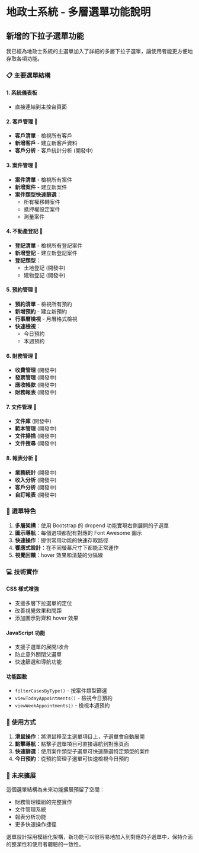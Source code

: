 # 地政士系統 - 多層選單功能說明

## 新增的下拉子選單功能

我已經為地政士系統的主選單加入了詳細的多層下拉子選單，讓使用者能更方便地存取各項功能。

### 📋 主要選單結構

#### 1. 系統儀表板
- 直接連結到主控台頁面

#### 2. 客戶管理 📁
- **客戶清單** - 檢視所有客戶
- **新增客戶** - 建立新客戶資料  
- **客戶分析** - 客戶統計分析 (開發中)

#### 3. 案件管理 📁
- **案件清單** - 檢視所有案件
- **新增案件** - 建立新案件
- **案件類型快速篩選**：
  - 所有權移轉案件
  - 抵押權設定案件  
  - 測量案件

#### 4. 不動產登記 📁
- **登記清單** - 檢視所有登記案件
- **新增登記** - 建立新登記案件
- **登記類型**：
  - 土地登記 (開發中)
  - 建物登記 (開發中)

#### 5. 預約管理 📁
- **預約清單** - 檢視所有預約
- **新增預約** - 建立新預約
- **行事曆檢視** - 月曆格式檢視
- **快速檢視**：
  - 今日預約
  - 本週預約

#### 6. 財務管理 📁
- **收費管理** (開發中)
- **發票管理** (開發中)
- **應收帳款** (開發中)
- **財務報表** (開發中)

#### 7. 文件管理 📁
- **文件庫** (開發中)
- **範本管理** (開發中)
- **文件掃描** (開發中)
- **文件搜尋** (開發中)

#### 8. 報表分析 📁
- **業務統計** (開發中)
- **收入分析** (開發中)
- **客戶分析** (開發中)
- **自訂報表** (開發中)

### 🎨 選單特色

1. **多層架構**：使用 Bootstrap 的 dropend 功能實現右側展開的子選單
2. **圖示導航**：每個選項都配有對應的 Font Awesome 圖示
3. **快速操作**：提供常用功能的快速存取路徑
4. **響應式設計**：在不同螢幕尺寸下都能正常運作
5. **視覺回饋**：hover 效果和清楚的分隔線

### 💻 技術實作

#### CSS 樣式增強
- 支援多層下拉選單的定位
- 改善視覺效果和間距
- 添加圖示對齊和 hover 效果

#### JavaScript 功能
- 支援子選單的展開/收合
- 防止意外關閉父選單
- 快速篩選和導航功能

#### 功能函數
- `filterCasesByType()` - 按案件類型篩選
- `viewTodayAppointments()` - 檢視今日預約
- `viewWeekAppointments()` - 檢視本週預約

### 📱 使用方式

1. **滑鼠操作**：將滑鼠移至主選單項目上，子選單會自動展開
2. **點擊導航**：點擊子選單項目可直接導航到對應頁面
3. **快速篩選**：使用案件類型子選單可快速篩選特定類型的案件
4. **今日預約**：從預約管理子選單可快速檢視今日預約

### 🔄 未來擴展

這個選單結構為未來功能擴展預留了空間：
- 財務管理模組的完整實作
- 文件管理系統
- 報表分析功能
- 更多快速操作捷徑

選單設計採用模組化架構，新功能可以很容易地加入到對應的子選單中，保持介面的整潔性和使用者體驗的一致性。